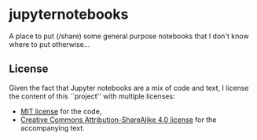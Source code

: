 # jupyternotebooks

A place to put (/share) some general purpose notebooks that I don't know where to put otherwise...


## License

Given the fact that Jupyter notebooks are a mix of code and text, 
I license the content of this ``project'' with multiple licenses:
* [MIT license](/LICENSE) for the code,
* [Creative Commons Attribution-ShareAlike 4.0 license](https://creativecommons.org/licenses/by-sa/4.0/) for the accompanying text.
